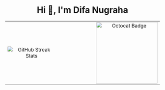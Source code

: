 <h1 align="center">Hi 👋, I'm Difa Nugraha</h1>

<table>
  <tr>
    <td align="center">
      <img src="https://streak-stats.demolab.com?user=difaanug&theme=dark&hide_border=false" alt="GitHub Streak Stats"/>
    </td>
    <td width="100"></td> <!-- Spacer kolom tengah -->
    <td align="center">
      <img src="https://github.com/blackcater/blackcater/raw/main/images/banner.gif" width="200" alt="Octocat Badge"/>
    </td>
  </tr>
</table>

